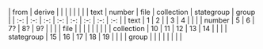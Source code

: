 | from | derive | | | | | |
| | text | number | file | collection | stategroup | group |
| :-: | :-: | :-: | :-: | :-: | :-: | :-: | :-: |
| text | 1 | 2 |  | 3 | 4 |  |  |
| number | 5 | 6 | 7? | 8? | 9? |  |  |
| file |  |  |  |  |  |  |  |
| collection | 10 | 11 | 12 | 13 | 14 |  |  |
| stategroup | 15 | 16 | 17 | 18 | 19 |  |  |
| group |  |  |  |  |  |  |  |
